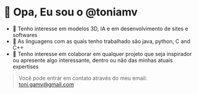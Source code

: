 # 👋 Opa, Eu sou o @toniamv </h1>

- 👀 Tenho interesse em modelos 3D, IA e em desenvolvimento de sites e softwares
- 🌱 As linguagens com as quais tenho trabalhado são java, python, C and C++
- 👾 Tenho interesse em colaborar em qualquer projeto que seja inspirador ou apresente algo interessante, dentro ou não das minhas atuais expertises
  
> Você pode entrar em contato através do meu email: toni.gamv@gmail.com

